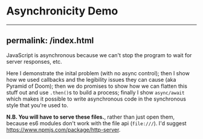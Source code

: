 # Asynchronicity Demo

---
permalink: /index.html
---

JavaScript is asynchronous because we can't stop the program to wait for server responses, etc.

Here I demonstrate the inital problem (with no async control); then I show how we used callbacks and the legibility issues they can cause (aka Pyramid of Doom); then we do promises to show how we can flatten this stuff out and use `.then()`s to build a process; finally I show `async/await` which makes it possible to write asynchronous code in the synchronous style that you're used to.

**N.B. You will have to serve these files.**, rather than just open them, because es6 modules don't work with the file api (`file:///`). I'd suggest <https://www.npmjs.com/package/http-server>.